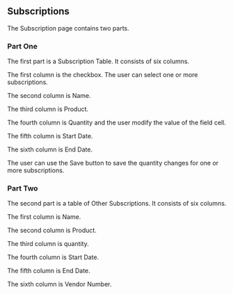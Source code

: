 ## Subscriptions

The Subscription page contains two parts.

### Part One

The first part is a Subscription Table.
It consists of six columns.

The first column is the checkbox. The user can select one or more subscriptions.

The second column is Name.

The third column is Product.

The fourth column is Quantity and the user modify the value of the field cell.

The fifth column is Start Date.

The sixth column is End Date.

The user can use the Save button to save the quantity changes for one or more subscriptions.


### Part Two

The second part is a table of Other Subscriptions.
It consists of six columns.

The first column is Name.

The second column is Product.

The third column is quantity.

The fourth column is Start Date.

The fifth column is End Date.

The sixth column is Vendor Number.